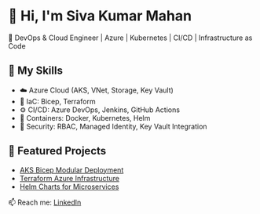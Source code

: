 # 👋 Hi, I'm Siva Kumar Mahan
🚀 DevOps & Cloud Engineer | Azure | Kubernetes | CI/CD | Infrastructure as Code

## 🧩 My Skills
- ☁️ Azure Cloud (AKS, VNet, Storage, Key Vault)
- 🧱 IaC: Bicep, Terraform
- ⚙️ CI/CD: Azure DevOps, Jenkins, GitHub Actions
- 🐳 Containers: Docker, Kubernetes, Helm
- 🔐 Security: RBAC, Managed Identity, Key Vault Integration

## 📂 Featured Projects
- [AKS Bicep Modular Deployment](https://github.com/username/aks-bicep-modular)
- [Terraform Azure Infrastructure](https://github.com/username/terraform-azure-infra)
- [Helm Charts for Microservices](https://github.com/username/helm-microservices)

📫 Reach me: [LinkedIn](https://www.linkedin.com/in/siva-kumar-mahan-113441237)
